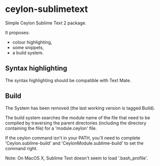 ceylon-sublimetext
==================

Simple Ceylon Sublime Text 2 package.

It proposes:
- colour highlighting,
- some snippets,
- a build system.

Syntax highlighting
-------------------

The syntax highlighting should be compatible with Text Mate.


Build
-----

The System has been removed (the last working version is tagged Build).

The build system searches the module name of the file that need to be compiled by traversing the parent directories (including the directory containing the file) for a 'module.ceylon' file. 

If the ceylon command isn't in your PATH, you'll need to complete 'Ceylon.sublime-build' and 'CeylonModule.sublime-build' to set the command right.

Note: On MacOS X, Sublime Text doesn't seem to load '.bash_profile'.
